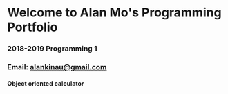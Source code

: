 # Welcome to Alan Mo's Programming Portfolio
### 2018-2019 Programming 1
### Email: alankinau@gmail.com


#### Object oriented calculator
